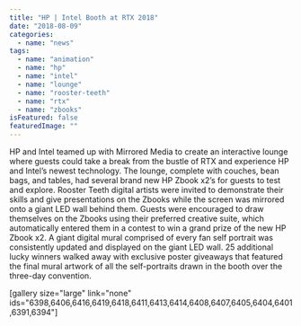 ```yaml
---
title: "HP | Intel Booth at RTX 2018"
date: "2018-08-09"
categories: 
  - name: "news"
tags: 
  - name: "animation"
  - name: "hp"
  - name: "intel"
  - name: "lounge"
  - name: "rooster-teeth"
  - name: "rtx"
  - name: "zbooks"
isFeatured: false
featuredImage: ""
---
```


HP and Intel teamed up with Mirrored Media to create an interactive lounge where guests could take a break from the bustle of RTX and experience HP and Intel’s newest technology. The lounge, complete with couches, bean bags, and tables, had several brand new HP Zbook x2’s for guests to test and explore. Rooster Teeth digital artists were invited to demonstrate their skills and give presentations on the Zbooks while the screen was mirrored onto a giant LED wall behind them. Guests were encouraged to draw themselves on the Zbooks using their preferred creative suite, which automatically entered them in a contest to win a grand prize of the new HP Zbook x2. A giant digital mural comprised of every fan self portrait was consistently updated and displayed on the giant LED wall. 25 additional lucky winners walked away with exclusive poster giveaways that featured the final mural artwork of all the self-portraits drawn in the booth over the three-day convention.

\[gallery size="large" link="none" ids="6398,6406,6416,6419,6418,6411,6413,6414,6408,6407,6405,6404,6401,6391,6394"\]
